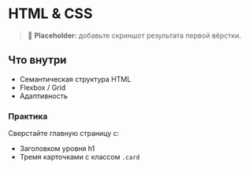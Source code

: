 # HTML & CSS

> 🚧 **Placeholder:** добавьте скриншот результата первой вёрстки.

## Что внутри
- Семантическая структура HTML
- Flexbox / Grid
- Адаптивность

### Практика
Сверстайте главную страницу c:
- Заголовком уровня h1
- Тремя карточками с классом `.card`
